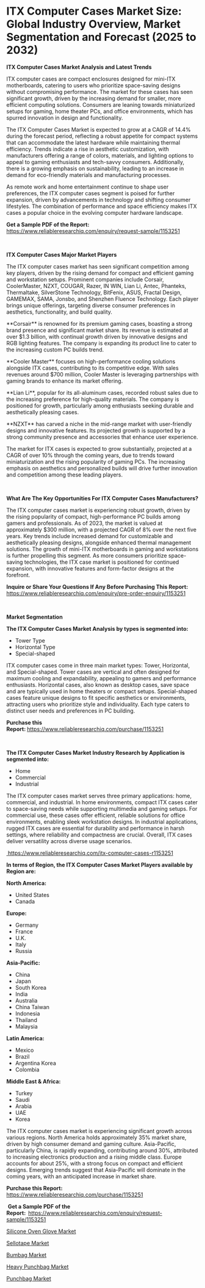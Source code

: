 <p><h1>ITX Computer Cases Market Size: Global Industry Overview, Market Segmentation and Forecast (2025 to 2032)</h1></p><p><strong>ITX Computer Cases Market Analysis and Latest Trends</strong></p>
<p><p>ITX computer cases are compact enclosures designed for mini-ITX motherboards, catering to users who prioritize space-saving designs without compromising performance. The market for these cases has seen significant growth, driven by the increasing demand for smaller, more efficient computing solutions. Consumers are leaning towards miniaturized setups for gaming, home theater PCs, and office environments, which has spurred innovation in design and functionality.</p><p>The ITX Computer Cases Market is expected to grow at a CAGR of 14.4% during the forecast period, reflecting a robust appetite for compact systems that can accommodate the latest hardware while maintaining thermal efficiency. Trends indicate a rise in aesthetic customization, with manufacturers offering a range of colors, materials, and lighting options to appeal to gaming enthusiasts and tech-savvy consumers. Additionally, there is a growing emphasis on sustainability, leading to an increase in demand for eco-friendly materials and manufacturing processes.</p><p>As remote work and home entertainment continue to shape user preferences, the ITX computer cases segment is poised for further expansion, driven by advancements in technology and shifting consumer lifestyles. The combination of performance and space efficiency makes ITX cases a popular choice in the evolving computer hardware landscape.</p></p>
<p><strong>Get a Sample PDF of the Report:&nbsp;</strong> <a href="https://www.reliableresearchiq.com/enquiry/request-sample/1153251?utm_campaign=1144&utm_medium=2&utm_source=Github&utm_content=ia&utm_term=04042025&utm_id=itx-computer-cases">https://www.reliableresearchiq.com/enquiry/request-sample/1153251</a></p>
<p>&nbsp;</p>
<p><strong>ITX Computer Cases Major Market Players</strong></p>
<p><p>The ITX computer cases market has seen significant competition among key players, driven by the rising demand for compact and efficient gaming and workstation setups. Prominent companies include Corsair, CoolerMaster, NZXT, COUGAR, Razer, IN WIN, Lian Li, Antec, Phanteks, Thermaltake, SilverStone Technology, BitFenix, ASUS, Fractal Design, GAMEMAX, SAMA, Jonsbo, and Shenzhen Fluence Technology. Each player brings unique offerings, targeting diverse consumer preferences in aesthetics, functionality, and build quality.</p><p>**Corsair** is renowned for its premium gaming cases, boasting a strong brand presence and significant market share. Its revenue is estimated at over $1.3 billion, with continual growth driven by innovative designs and RGB lighting features. The company is expanding its product line to cater to the increasing custom PC builds trend.</p><p>**Cooler Master** focuses on high-performance cooling solutions alongside ITX cases, contributing to its competitive edge. With sales revenues around $700 million, Cooler Master is leveraging partnerships with gaming brands to enhance its market offering.</p><p>**Lian Li**, popular for its all-aluminum cases, recorded robust sales due to the increasing preference for high-quality materials. The company is positioned for growth, particularly among enthusiasts seeking durable and aesthetically pleasing cases.</p><p>**NZXT** has carved a niche in the mid-range market with user-friendly designs and innovative features. Its projected growth is supported by a strong community presence and accessories that enhance user experience.</p><p>The market for ITX cases is expected to grow substantially, projected at a CAGR of over 10% through the coming years, due to trends toward miniaturization and the rising popularity of gaming PCs. The increasing emphasis on aesthetics and personalized builds will drive further innovation and competition among these leading players.</p></p>
<p>&nbsp;</p>
<p><strong>What Are The Key Opportunities For ITX Computer Cases Manufacturers?</strong></p>
<p><p>The ITX computer cases market is experiencing robust growth, driven by the rising popularity of compact, high-performance PC builds among gamers and professionals. As of 2023, the market is valued at approximately $300 million, with a projected CAGR of 8% over the next five years. Key trends include increased demand for customizable and aesthetically pleasing designs, alongside enhanced thermal management solutions. The growth of mini-ITX motherboards in gaming and workstations is further propelling this segment. As more consumers prioritize space-saving technologies, the ITX case market is positioned for continued expansion, with innovative features and form-factor designs at the forefront.</p></p>
<p><strong>Inquire or Share Your Questions If Any Before Purchasing This Report:</strong> <a href="https://www.reliableresearchiq.com/enquiry/pre-order-enquiry/1153251?utm_campaign=1144&utm_medium=2&utm_source=Github&utm_content=ia&utm_term=04042025&utm_id=itx-computer-cases">https://www.reliableresearchiq.com/enquiry/pre-order-enquiry/1153251</a></p>
<p>&nbsp;</p>
<p><strong>Market Segmentation</strong></p>
<p><strong>The ITX Computer Cases Market Analysis by types is segmented into:</strong></p>
<p><ul><li>Tower Type</li><li>Horizontal Type</li><li>Special-shaped</li></ul></p>
<p><p>ITX computer cases come in three main market types: Tower, Horizontal, and Special-shaped. Tower cases are vertical and often designed for maximum cooling and expandability, appealing to gamers and performance enthusiasts. Horizontal cases, also known as desktop cases, save space and are typically used in home theaters or compact setups. Special-shaped cases feature unique designs to fit specific aesthetics or environments, attracting users who prioritize style and individuality. Each type caters to distinct user needs and preferences in PC building.</p></p>
<p><strong>Purchase this Report:&nbsp;</strong><a href="https://www.reliableresearchiq.com/purchase/1153251?utm_campaign=1144&utm_medium=2&utm_source=Github&utm_content=ia&utm_term=04042025&utm_id=itx-computer-cases">https://www.reliableresearchiq.com/purchase/1153251</a></p>
<p>&nbsp;</p>
<p><strong>The ITX Computer Cases Market Industry Research by Application is segmented into:</strong></p>
<p><ul><li>Home</li><li>Commercial</li><li>Industrial</li></ul></p>
<p><p>The ITX computer cases market serves three primary applications: home, commercial, and industrial. In home environments, compact ITX cases cater to space-saving needs while supporting multimedia and gaming setups. For commercial use, these cases offer efficient, reliable solutions for office environments, enabling sleek workstation designs. In industrial applications, rugged ITX cases are essential for durability and performance in harsh settings, where reliability and compactness are crucial. Overall, ITX cases deliver versatility across diverse usage scenarios.</p></p>
<p><a href="https://www.reliableresearchiq.com/itx-computer-cases-r1153251?utm_campaign=1144&utm_medium=2&utm_source=Github&utm_content=ia&utm_term=04042025&utm_id=itx-computer-cases">&nbsp;https://www.reliableresearchiq.com/itx-computer-cases-r1153251</a></p>
<p><strong>In terms of Region, the ITX Computer Cases Market Players available by Region are:</strong></p>
<p>
    <p> <strong> North America: </strong>
        <ul>
            <li>United States</li>
            <li>Canada</li>
        </ul>
        </p> 
    <p> <strong> Europe: </strong>
        <ul>
            <li>Germany</li>
            <li>France</li>
            <li>U.K.</li>
            <li>Italy</li>
            <li>Russia</li>
        </ul>
        </p> 
    <p> <strong> Asia-Pacific: </strong>
        <ul>
            <li>China</li>
            <li>Japan</li>
            <li>South Korea</li>
            <li>India</li>
            <li>Australia</li>
            <li>China Taiwan</li>
            <li>Indonesia</li>
            <li>Thailand</li>
            <li>Malaysia</li>
        </ul>
        </p> 
    <p> <strong> Latin America: </strong>
        <ul>
            <li>Mexico</li>
            <li>Brazil</li>
            <li>Argentina Korea</li>
            <li>Colombia</li>
        </ul>
        </p> 
    <p> <strong> Middle East & Africa: </strong>
        <ul>
            <li>Turkey</li>
            <li>Saudi</li>
            <li>Arabia</li>
            <li>UAE</li>
            <li>Korea</li>
        </ul>
    </p>
    </p>
<p><p>The ITX computer cases market is experiencing significant growth across various regions. North America holds approximately 35% market share, driven by high consumer demand and gaming culture. Asia-Pacific, particularly China, is rapidly expanding, contributing around 30%, attributed to increasing electronics production and a rising middle class. Europe accounts for about 25%, with a strong focus on compact and efficient designs. Emerging trends suggest that Asia-Pacific will dominate in the coming years, with an anticipated increase in market share.</p></p>
<p><strong>Purchase this Report: </strong><a href="https://www.reliableresearchiq.com/purchase/1153251?utm_campaign=1144&utm_medium=2&utm_source=Github&utm_content=ia&utm_term=04042025&utm_id=itx-computer-cases">https://www.reliableresearchiq.com/purchase/1153251</a></p>
<p>&nbsp;<strong>Get a Sample PDF of the Report:&nbsp;&nbsp;</strong><a href="https://www.reliableresearchiq.com/enquiry/request-sample/1153251?utm_campaign=1144&utm_medium=2&utm_source=Github&utm_content=ia&utm_term=04042025&utm_id=itx-computer-cases">https://www.reliableresearchiq.com/enquiry/request-sample/1153251</a></p>
<p><strong></strong></p>
<p><p><a href="https://github.com/claracpegios/Market-Research-Report-List-1/blob/main/silicone-oven-glove-market.md?utm_campaign=1144&utm_medium=2&utm_source=Github&utm_content=ia&utm_term=04042025&utm_id=itx-computer-cases">Silicone Oven Glove Market</a></p><p><a href="https://github.com/damjiederyd/Market-Research-Report-List-1/blob/main/sellotape-market.md?utm_campaign=1144&utm_medium=2&utm_source=Github&utm_content=ia&utm_term=04042025&utm_id=itx-computer-cases">Sellotape Market</a></p><p><a href="https://github.com/failarustic/Market-Research-Report-List-1/blob/main/bumbag-market.md?utm_campaign=1144&utm_medium=2&utm_source=Github&utm_content=ia&utm_term=04042025&utm_id=itx-computer-cases">Bumbag Market</a></p><p><a href="https://github.com/mukaithaisia/Market-Research-Report-List-1/blob/main/heavy-punchbag-market.md?utm_campaign=1144&utm_medium=2&utm_source=Github&utm_content=ia&utm_term=04042025&utm_id=itx-computer-cases">Heavy Punchbag Market</a></p><p><a href="https://github.com/hiwanatalak/Market-Research-Report-List-1/blob/main/punchbag-market.md?utm_campaign=1144&utm_medium=2&utm_source=Github&utm_content=ia&utm_term=04042025&utm_id=itx-computer-cases">Punchbag Market</a></p></p>